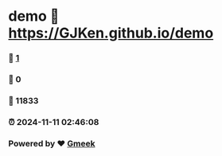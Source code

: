 # demo :link: https://GJKen.github.io/demo 
### :page_facing_up: [1](https://GJKen.github.io/demo/tag.html) 
### :speech_balloon: 0 
### :hibiscus: 11833 
### :alarm_clock: 2024-11-11 02:46:08 
### Powered by :heart: [Gmeek](https://github.com/Meekdai/Gmeek)
